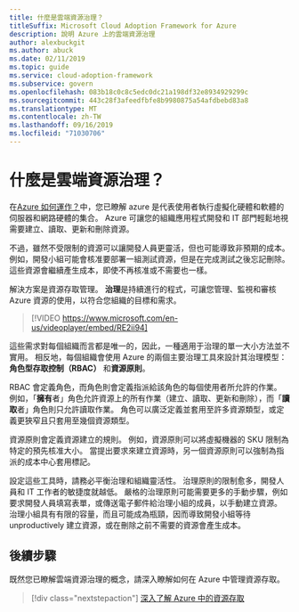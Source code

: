 ```yaml
---
title: 什麼是雲端資源治理？
titleSuffix: Microsoft Cloud Adoption Framework for Azure
description: 說明 Azure 上的雲端資源治理
author: alexbuckgit
ms.author: abuck
ms.date: 02/11/2019
ms.topic: guide
ms.service: cloud-adoption-framework
ms.subservice: govern
ms.openlocfilehash: 083b18c0c8c5edc0dc21a198df32e8934929299c
ms.sourcegitcommit: 443c28f3afeedfbfe8b9980875a54afdbebd83a8
ms.translationtype: MT
ms.contentlocale: zh-TW
ms.lasthandoff: 09/16/2019
ms.locfileid: "71030706"
---
```

<!-- markdownlint-disable MD026 -->

# <a name="what-is-cloud-resource-governance"></a>什麼是雲端資源治理？

在[Azure 如何運作？](../../getting-started/what-is-azure.md)中，您已瞭解 azure 是代表使用者執行虛擬化硬體和軟體的伺服器和網路硬體的集合。 Azure 可讓您的組織應用程式開發和 IT 部門輕鬆地視需要建立、讀取、更新和刪除資源。

不過，雖然不受限制的資源可以讓開發人員更靈活，但也可能導致非預期的成本。 例如，開發小組可能會核准要部署一組測試資源，但是在完成測試之後忘記刪除。 這些資源會繼續產生成本，即使不再核准或不需要也一樣。

解決方案是資源存取管理。 **治理**是持續進行的程式，可讓您管理、監視和審核 Azure 資源的使用，以符合您組織的目標和需求。

<!-- markdownlint-disable MD034 -->

> [!VIDEO https://www.microsoft.com/en-us/videoplayer/embed/RE2ii94]

<!-- markdownlint-enable MD034 -->

這些需求對每個組織而言都是唯一的，因此，一種適用于治理的單一大小方法並不實用。 相反地，每個組織會使用 Azure 的兩個主要治理工具來設計其治理模型：**角色型存取控制（RBAC）** 和**資源原則**。

RBAC 會定義角色，而角色則會定義指派給該角色的每個使用者所允許的作業。 例如，「**擁有**者」角色允許資源上的所有作業（建立、讀取、更新和刪除），而「**讀取**者」角色則只允許讀取作業。 角色可以廣泛定義並套用至許多資源類型，或定義更狹窄且只套用至幾個資源類型。

資源原則會定義資源建立的規則。 例如，資源原則可以將虛擬機器的 SKU 限制為特定的預先核准大小。 當提出要求來建立資源時，另一個資源原則可以強制為指派的成本中心套用標記。

設定這些工具時，請務必平衡治理和組織靈活性。 治理原則的限制愈多，開發人員和 IT 工作者的敏捷度就越低。 嚴格的治理原則可能需要更多的手動步驟，例如要求開發人員填寫表單，或傳送電子郵件給治理小組的成員，以手動建立資源。 治理小組具有有限的容量，而且可能成為瓶頸，因而導致開發小組等待 unproductively 建立資源，或在刪除之前不需要的資源會產生成本。

## <a name="next-steps"></a>後續步驟

既然您已瞭解雲端資源治理的概念，請深入瞭解如何在 Azure 中管理資源存取。

> [!div class="nextstepaction"]
> [深入了解 Azure 中的資源存取](./resource-access-management.md)
